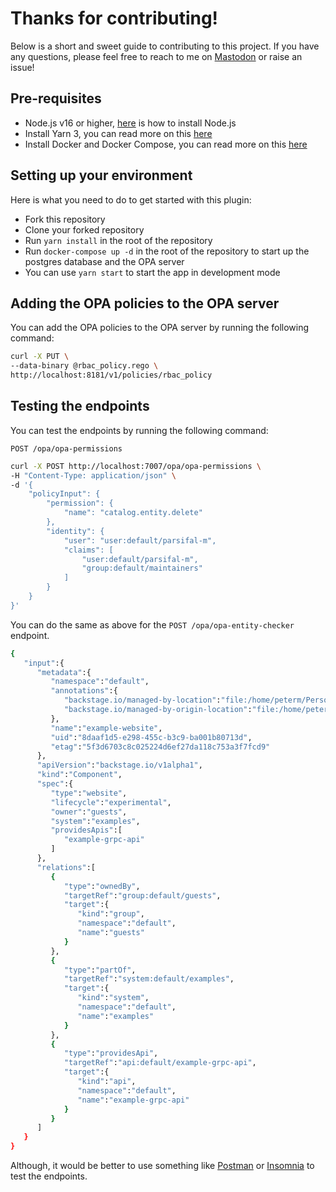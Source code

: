 # Thanks for contributing!

Below is a short and sweet guide to contributing to this project. If you have any questions, please feel free to reach to me on [Mastodon](https://hachyderm.io/@parcifal) or raise an issue!

## Pre-requisites

- Node.js v16 or higher, [here](https://nodejs.org/en/learn/getting-started/how-to-install-nodejs) is how to install Node.js
- Install Yarn 3, you can read more on this [here](https://yarnpkg.com/getting-started/install)
- Install Docker and Docker Compose, you can read more on this [here](https://docs.docker.com/get-docker/)

## Setting up your environment

Here is what you need to do to get started with this plugin:

- Fork this repository
- Clone your forked repository
- Run `yarn install` in the root of the repository
- Run `docker-compose up -d` in the root of the repository to start up the postgres database and the OPA server
- You can use `yarn start` to start the app in development mode

## Adding the OPA policies to the OPA server

You can add the OPA policies to the OPA server by running the following command:

```bash
curl -X PUT \
--data-binary @rbac_policy.rego \
http://localhost:8181/v1/policies/rbac_policy
```

## Testing the endpoints

You can test the endpoints by running the following command:

`POST /opa/opa-permissions`

```bash
curl -X POST http://localhost:7007/opa/opa-permissions \
-H "Content-Type: application/json" \
-d '{
    "policyInput": {
        "permission": {
            "name": "catalog.entity.delete"
        },
        "identity": {
            "user": "user:default/parsifal-m",
            "claims": [
                "user:default/parsifal-m",
                "group:default/maintainers"
            ]
        }
    }
}'
```

You can do the same as above for the `POST /opa/opa-entity-checker` endpoint.

```bash
{
   "input":{
      "metadata":{
         "namespace":"default",
         "annotations":{
            "backstage.io/managed-by-location":"file:/home/peterm/Personal/brewed-backstage/examples/entities.yaml",
            "backstage.io/managed-by-origin-location":"file:/home/peterm/Personal/brewed-backstage/examples/entities.yaml"
         },
         "name":"example-website",
         "uid":"8daaf1d5-e298-455c-b3c9-ba001b80713d",
         "etag":"5f3d6703c8c025224d6ef27da118c753a3f7fcd9"
      },
      "apiVersion":"backstage.io/v1alpha1",
      "kind":"Component",
      "spec":{
         "type":"website",
         "lifecycle":"experimental",
         "owner":"guests",
         "system":"examples",
         "providesApis":[
            "example-grpc-api"
         ]
      },
      "relations":[
         {
            "type":"ownedBy",
            "targetRef":"group:default/guests",
            "target":{
               "kind":"group",
               "namespace":"default",
               "name":"guests"
            }
         },
         {
            "type":"partOf",
            "targetRef":"system:default/examples",
            "target":{
               "kind":"system",
               "namespace":"default",
               "name":"examples"
            }
         },
         {
            "type":"providesApi",
            "targetRef":"api:default/example-grpc-api",
            "target":{
               "kind":"api",
               "namespace":"default",
               "name":"example-grpc-api"
            }
         }
      ]
   }
}
```

Although, it would be better to use something like [Postman](https://www.postman.com/) or [Insomnia](https://insomnia.rest/) to test the endpoints.